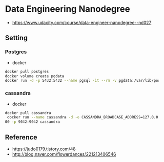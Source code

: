 # Data Engineering Nanodegree
* https://www.udacity.com/course/data-engineer-nanodegree--nd027

## Setting
### Postgres
- docker
```sh
docker pull postgres
docker volume create pgdata
docker run -d -p 5432:5432 --name pgsql -it --rm -v pgdata:/var/lib/postgresql/data postgres
```
### cassandra
- docker
```sh
docker pull cassandra
 docker run --name cassandra -d -e CASSANDRA_BROADCASE_ADDRESS=127.0.0.1 -p 7000:70
00 -p 9042:9042 cassandra
```

## Reference
- https://judo0179.tistory.com/48
- http://blog.naver.com/flowerdances/221213406546
